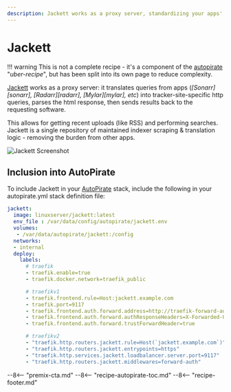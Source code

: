 ```yaml
---
description: Jackett works as a proxy server, standardizing your apps' access to torrent indexers
---
```

# Jackett

!!! warning
    This is not a complete recipe - it's a component of the [autopirate](/recipes/autopirate/) "_uber-recipe_", but has been split into its own page to reduce complexity.

[Jackett](https://github.com/Jackett/Jackett) works as a proxy server: it translates queries from apps (*[Sonarr][sonarr], [Radarr][radarr], [Mylar][mylar], etc*) into tracker-site-specific http queries, parses the html response, then sends results back to the requesting software.

This allows for getting recent uploads (like RSS) and performing searches. Jackett is a single repository of maintained indexer scraping & translation logic - removing the burden from other apps.

![Jackett Screenshot](../../images/jackett.png)

## Inclusion into AutoPirate

To include Jackett in your [AutoPirate](/recipes/autopirate/) stack, include the following in your autopirate.yml stack definition file:

```yaml
jackett:
  image: linuxserver/jackett:latest
  env_file : /var/data/config/autopirate/jackett.env
  volumes:
   - /var/data/autopirate/jackett:/config
  networks:
  - internal
  deploy:
    labels:
      # traefik
      - traefik.enable=true
      - traefik.docker.network=traefik_public

      # traefikv1
      - traefik.frontend.rule=Host:jackett.example.com
      - traefik.port=9117    
      - traefik.frontend.auth.forward.address=http://traefik-forward-auth:4181
      - traefik.frontend.auth.forward.authResponseHeaders=X-Forwarded-User
      - traefik.frontend.auth.forward.trustForwardHeader=true        

      # traefikv2
      - "traefik.http.routers.jackett.rule=Host(`jackett.example.com`)"
      - "traefik.http.routers.jackett.entrypoints=https"
      - "traefik.http.services.jackett.loadbalancer.server.port=9117"
      - "traefik.http.routers.jackett.middlewares=forward-auth"

```

--8<-- "premix-cta.md"
--8<-- "recipe-autopirate-toc.md"
--8<-- "recipe-footer.md"